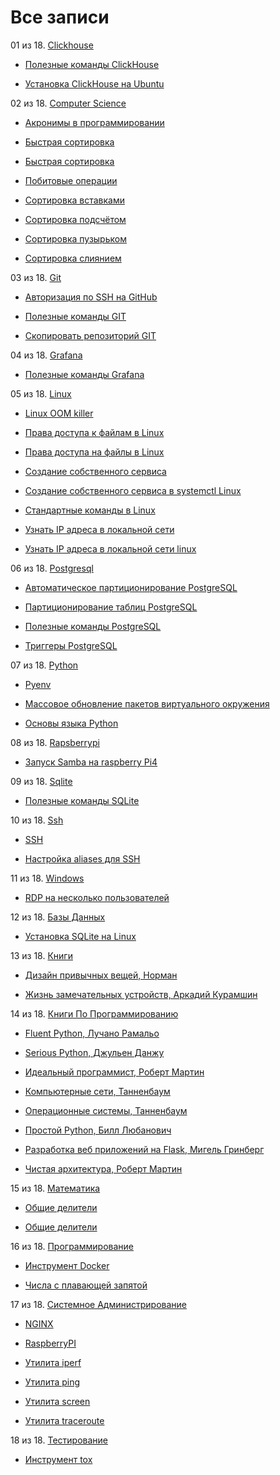 # Все записи


01 из 18. [Clickhouse](./meta_clickhouse.md)

* [Полезные команды ClickHouse](./2020-07-12_clickhouse_snippets.md)

* [Установка ClickHouse на Ubuntu](./2020-07-12_clickhouse_install_ubuntu.md)

02 из 18. [Computer Science](./meta_computer_science.md)

* [Акронимы в программировании](./2020-12-17_acronims_in_programming.md)

* [Быстрая сортировка](./2021-04-18_computer_science_merge_sort.md)

* [Быстрая сортировка](./2021-04-18_computer_science_quick_sort.md)

* [Побитовые операции](./2021-01-09_computer_science_bitwise.md)

* [Сортировка вставками](./2020-12-20_computer_science_insertion_sort.md)

* [Сортировка подсчётом](./2020-12-20_computer_science_counting_sort.md)

* [Сортировка пузырьком](./2020-12-20_computer_science_bubble_sort.md)

* [Сортировка слиянием](./2020-12-20_computer_science_selection_sort.md)

03 из 18. [Git](./meta_git.md)

* [Авторизация по SSH на GitHub](./2020-07-17_git_ssh.md)

* [Полезные команды GIT](./2021-04-18_git_snippets.md)

* [Скопировать репозиторий GIT](./2020-07-17_git_repo_copy.md)

04 из 18. [Grafana](./meta_grafana.md)

* [Полезные команды Grafana](./2021-04-18_grafana_snippets.md)

05 из 18. [Linux](./meta_linux.md)

* [Linux OOM killer](./2021-04-18_linux_oom_killer.md)

* [Права доступа к файлам в Linux](./2020-11-28_file_access_rights_linux.md)

* [Права доступа на файлы в Linux](./2021-04-18_linux_file_access.md)

* [Создание собственного сервиса](./2021-04-18_linux_custom_service.md)

* [Создание собственного сервиса в systemctl Linux](./2020-11-28_custom_service.md)

* [Стандартные команды в Linux](./2021-04-18_linux_default_commands.md)

* [Узнать IP адреса в локальной сети](./2021-04-18_linux_ip_addresses_in_lan.md)

* [Узнать IP адреса в локальной сети linux](./2020-11-28_get_local_ip_linux.md)

06 из 18. [Postgresql](./meta_postgresql.md)

* [Автоматическое партиционирование PostgreSQL](./2020-07-17_postgresql_autopart.md)

* [Партиционирование таблиц PostgreSQL](./2020-07-17_postgresql_partitioning.md)

* [Полезные команды PostgreSQL](./2021-01-13_postgresql_snippets.md)

* [Триггеры PostgreSQL](./2020-07-17_postgresql_triggers.md)

07 из 18. [Python](./meta_python.md)

* [Pyenv](./2021-04-18_pyenv.md)

* [Массовое обновление пакетов виртуального окружения](./2021-01-12_python_selective_upgrade.md)

* [Основы языка Python](./2020-07-20_programming_basic_python.md)

08 из 18. [Rapsberrypi](./meta_rapsberrypi.md)

* [Запуск Samba на raspberry Pi4](./2021-04-18_samba_on_rapsberrypi4.md)

09 из 18. [Sqlite](./meta_sqlite.md)

* [Полезные команды SQLite](./2021-04-18_sqlite_snippets.md)

10 из 18. [Ssh](./meta_ssh.md)

* [SSH](./2021-04-18_ssh.md)

* [Настройка aliases для SSH](./2020-12-28_ssh_aliases.md)

11 из 18. [Windows](./meta_windows.md)

* [RDP на несколько пользователей](./2020-07-17_windows_multiuser_rdp.md)

12 из 18. [Базы Данных](./meta_bazy_dannyh.md)

* [Установка SQLite на Linux](./2020-09-02_linux_sqlite.md)

13 из 18. [Книги](./meta_knigi.md)

* [Дизайн привычных вещей, Норман](./2021-05-02_dizayn_privichnih_veshey_norman.md)

* [Жизнь замечательных устройств, Аркадий Курамшин](./2021-05-02_jizn_zamechatelnih_ustroistv.md)

14 из 18. [Книги По Программированию](./meta_knigi_po_programmirovaniy.md)

* [Fluent Python, Лучано Рамальо](./2020-07-12_fluent_python.md)

* [Serious Python, Джульен Данжу](./2020-07-12_serious_python.md)

* [Идеальный программист, Роберт Мартин](./2020-07-17_idealniy_programmist_martin.md)

* [Компьютерные сети, Танненбаум](./2021-05-02_computernie_seti_tannenbaum.md)

* [Операционные системы, Танненбаум](./2021-05-02_operacionnie_systemy_tannenbaum.md)

* [Простой Python, Билл Любанович](./2020-07-12_introducing_python.md)

* [Разработка веб приложений на Flask, Мигель Гринберг](./2020-07-12_web_prilozhenia_flask.md)

* [Чистая архитектура, Роберт Мартин](./2021-02-28_chistaya_architectura_martin.md)

15 из 18. [Математика](./meta_matematika.md)

* [Общие делители](./2020-07-14_math_common_divisors.md)

* [Общие делители](./2021-04-18_math_divisor.md)

16 из 18. [Программирование](./meta_programmirovanie.md)

* [Инструмент Docker](./2021-03-29_docker.md)

* [Числа с плавающей запятой](./2021-04-25_floating_point.md)

17 из 18. [Системное Администрирование](./meta_sistemnoe_administrirovanie.md)

* [NGINX](./2021-04-18_nginx.md)

* [RaspberryPI](./2021-03-01_raspberry_pi.md)

* [Утилита iperf](./2021-03-15_iperf.md)

* [Утилита ping](./2021-03-05_ping.md)

* [Утилита screen](./2021-03-05_screen.md)

* [Утилита traceroute](./2021-03-05_traceroute.md)

18 из 18. [Тестирование](./meta_testirovanie.md)

* [Инструмент tox](./2021-03-15_tox.md)

